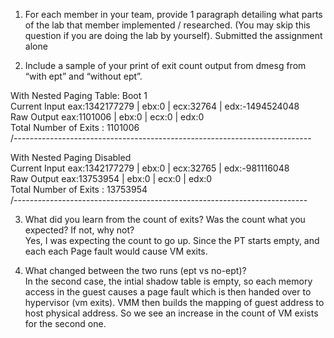 
1. For each member in your team, provide 1 paragraph detailing what parts of the lab that member implemented / researched. (You may skip this question if you are doing the lab by yourself).
Submitted the assignment alone  

2. Include a sample of your print of exit count output from dmesg from “with ept” and “without ept”.  


With Nested Paging Table: Boot 1  
Current Input eax:1342177279 | ebx:0 | ecx:32764 | edx:-1494524048  
Raw Output eax:1101006 | ebx:0 | ecx:0 | edx:0  
Total Number of Exits : 1101006  
/--------------------------------------------------------------------------  



With Nested Paging Disabled  
Current Input eax:1342177279 | ebx:0 | ecx:32765 | edx:-981116048  
Raw Output eax:13753954 | ebx:0 | ecx:0 | edx:0  
Total Number of Exits : 13753954  
/-------------------------------------------------------------------------  



3. What did you learn from the count of exits? Was the count what you expected? If not, why not?  
Yes, I was expecting the count to go up. Since the PT starts empty, and each each Page fault would cause VM exits.   

4. What changed between the two runs (ept vs no-ept)?  
In the second case, the intial shadow table is empty, so each memory access in the guest causes a page fault which is then handed over to hypervisor (vm exits). VMM then builds the mapping of guest address to host physical address. So we see an increase in the count of VM exists for the second one.  

